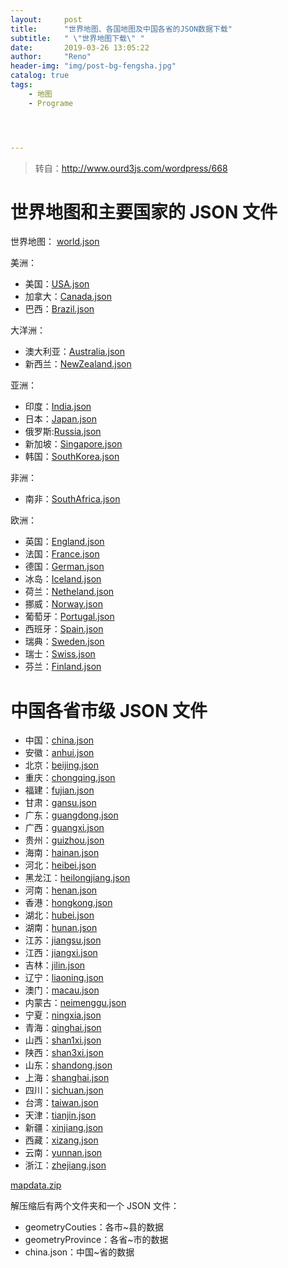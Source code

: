 ```yaml
---
layout:     post
title:      "世界地图、各国地图及中国各省的JSON数据下载"
subtitle:   " \"世界地图下载\" "
date:       2019-03-26 13:05:22
author:     "Reno"
header-img: "img/post-bg-fengsha.jpg"
catalog: true
tags:
    - 地图
    - Programe




---
```


> 转自：http://www.ourd3js.com/wordpress/668

# 世界地图和主要国家的 JSON 文件



世界地图： [world.json](http://www.ourd3js.com/map/worldmap/world.json)

美洲：

- 美国：[USA.json](http://www.ourd3js.com/map/worldmap/America/USA.json)
- 加拿大：[Canada.json](http://www.ourd3js.com/map/worldmap/America/Canada.json)
- 巴西：[Brazil.json](http://www.ourd3js.com/map/worldmap/America/Brazil.json)

大洋洲：

- 澳大利亚：[Australia.json](http://www.ourd3js.com/map/worldmap/Oceania/Australia.json)
- 新西兰：[NewZealand.json](http://www.ourd3js.com/map/worldmap/Oceania/NewZealand.json)

亚洲：

- 印度：[India.json](http://www.ourd3js.com/map/worldmap/Asia/India.json)
- 日本：[Japan.json](http://www.ourd3js.com/map/worldmap/Asia/Japan.json)
- 俄罗斯:[Russia.json](http://www.ourd3js.com/map/worldmap/Asia/Russia.json)
- 新加坡：[Singapore.json](http://www.ourd3js.com/map/worldmap/Asia/Singapore.json)
- 韩国：[SouthKorea.json](http://www.ourd3js.com/map/worldmap/Asia/SouthKorea.json)

非洲：

- 南非：[SouthAfrica.json](http://www.ourd3js.com/map/worldmap/Africa/SouthAfrica.json)

欧洲：

- 英国：[England.json](http://www.ourd3js.com/map/worldmap/Europe/England.json)
- 法国：[France.json](http://www.ourd3js.com/map/worldmap/Europe/France.json)
- 德国：[German.json](http://www.ourd3js.com/map/worldmap/Europe/German.json)
- 冰岛：[Iceland.json](http://www.ourd3js.com/map/worldmap/Europe/Iceland.json)
- 荷兰：[Netheland.json](http://www.ourd3js.com/map/worldmap/Europe/Netheland.json)
- 挪威：[Norway.json](http://www.ourd3js.com/map/worldmap/Europe/Norway.json)
- 葡萄牙：[Portugal.json](http://www.ourd3js.com/map/worldmap/Europe/Portugal.json)
- 西班牙：[Spain.json](http://www.ourd3js.com/map/worldmap/Europe/Spain.json)
- 瑞典：[Sweden.json](http://www.ourd3js.com/map/worldmap/Europe/Sweden.json)
- 瑞士：[Swiss.json](http://www.ourd3js.com/map/worldmap/Europe/Swiss.json)
- 芬兰：[Finland.json](http://www.ourd3js.com/map/worldmap/Europe/Finland.json)



# 中国各省市级 JSON 文件

- 中国：[china.json](http://www.ourd3js.com/map/china_provinces/china.json)
- 安徽：[anhui.json](http://www.ourd3js.com/map/china_provinces/anhui.json)
- 北京：[beijing.json](http://www.ourd3js.com/map/china_provinces/beijing.json)
- 重庆：[chongqing.json](http://www.ourd3js.com/map/china_provinces/chongqing.json)
- 福建：[fujian.json](http://www.ourd3js.com/map/china_provinces/fujian.json)
- 甘肃：[gansu.json](http://www.ourd3js.com/map/china_provinces/gansu.json)
- 广东：[guangdong.json](http://www.ourd3js.com/map/china_provinces/guangdong.json)
- 广西：[guangxi.json](http://www.ourd3js.com/map/china_provinces/guangxi.json)
- 贵州：[guizhou.json](http://www.ourd3js.com/map/china_provinces/guizhou.json)
- 海南：[hainan.json](http://www.ourd3js.com/map/china_provinces/hainan.json)
- 河北：[heibei.json](http://www.ourd3js.com/map/china_provinces/hebei.json)
- 黑龙江：[heilongjiang.json](http://www.ourd3js.com/map/china_provinces/heilongjiang.json)
- 河南：[henan.json](http://www.ourd3js.com/map/china_provinces/henan.json)
- 香港：[hongkong.json](http://www.ourd3js.com/map/china_provinces/hongkong.json)
- 湖北：[hubei.json](http://www.ourd3js.com/map/china_provinces/hubei.json)
- 湖南：[hunan.json](http://www.ourd3js.com/map/china_provinces/hunan.json)
- 江苏：[jiangsu.json](http://www.ourd3js.com/map/china_provinces/jiangsu.json)
- 江西：[jiangxi.json](http://www.ourd3js.com/map/china_provinces/jiangxi.json)
- 吉林：[jilin.json](http://www.ourd3js.com/map/china_provinces/jilin.json)
- 辽宁：[liaoning.json](http://www.ourd3js.com/map/china_provinces/liaoning.json)
- 澳门：[macau.json](http://www.ourd3js.com/map/china_provinces/macau.json)
- 内蒙古：[neimenggu.json](http://www.ourd3js.com/map/china_provinces/neimenggu.json)
- 宁夏：[ningxia.json](http://www.ourd3js.com/map/china_provinces/ningxia.json)
- 青海：[qinghai.json](http://www.ourd3js.com/map/china_provinces/qinghai.json)
- 山西：[shan1xi.json](http://www.ourd3js.com/map/china_provinces/shan1xi.json)
- 陕西：[shan3xi.json](http://www.ourd3js.com/map/china_provinces/shan3xi.json)
- 山东：[shandong.json](http://www.ourd3js.com/map/china_provinces/shandong.json)
- 上海：[shanghai.json](http://www.ourd3js.com/map/china_provinces/shanghai.json)
- 四川：[sichuan.json](http://www.ourd3js.com/map/china_provinces/sichuan.json)
- 台湾：[taiwan.json](http://www.ourd3js.com/map/china_provinces/taiwan.json)
- 天津：[tianjin.json](http://www.ourd3js.com/map/china_provinces/tianjin.json)
- 新疆：[xinjiang.json](http://www.ourd3js.com/map/china_provinces/xinjiang.json)
- 西藏：[xizang.json](http://www.ourd3js.com/map/china_provinces/xizang.json)
- 云南：[yunnan.json](http://www.ourd3js.com/map/china_provinces/yunnan.json)
- 浙江：[zhejiang.json](http://www.ourd3js.com/map/china_provinces/zhejiang.json)

[mapdata.zip](http://www.ourd3js.com/map/china_mapdata/mapdata.zip)

解压缩后有两个文件夹和一个 JSON 文件：

- geometryCouties：各市~县的数据
- geometryProvince：各省~市的数据
- china.json：中国~省的数据